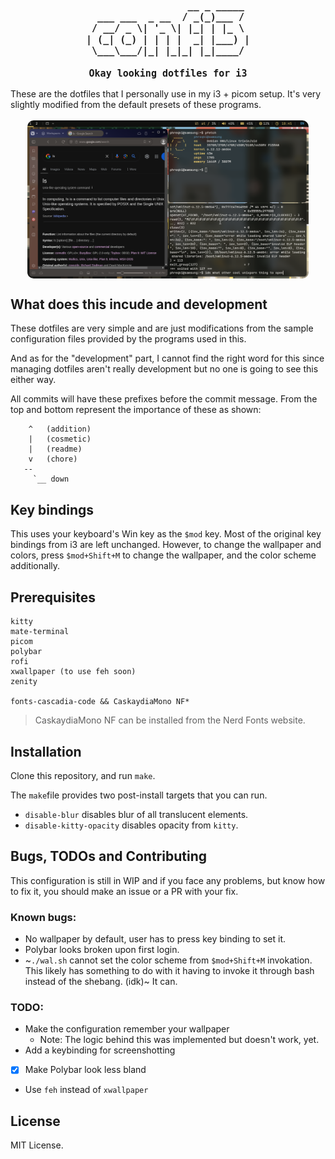 <h1 style="font-size: 15px; text-align: center" align="center">
<samp>
<pre>
                  __ _ _____ 
  ___ ___  _ __  / _(_)___ / 
 / __/ _ \| '_ \| |_| | |_ \ 
| (_| (_) | | | |  _| |___) |
 \___\___/|_| |_|_| |_|____/ 
<span></span>
Okay looking dotfiles for i3
</pre>
</samp>
</h1>
These are the dotfiles that I personally use in my i3 + picom setup. It's very slightly modified from the default presets of these programs.

<br>
<br>

<div style="display: flex; justify-content: center;">
<img src="./assets/lol.png" style="max-width: 450px; border-radius: 10px;">
</div>

## What does this incude and development
These dotfiles are very simple and are just modifications from the sample configuration files provided by the programs used in this.

And as for the "development" part, I cannot find the right word for this since managing dotfiles aren't really development but no one is going to see this either way.

All commits will have these prefixes before the commit message. From the top and bottom represent the importance of these as shown:
```
    ^   (addition)
    |   (cosmetic)
    |   (readme)
    v   (chore)
   --
     `__ down
```

## Key bindings
This uses your keyboard's Win key as the `$mod` key. Most of the original key bindings from i3 are left unchanged. 
However, to change the wallpaper and colors, press `$mod+Shift+M` to change the wallpaper, and the color scheme additionally.

## Prerequisites
```
kitty
mate-terminal
picom
polybar
rofi
xwallpaper (to use feh soon)
zenity

fonts-cascadia-code && CaskaydiaMono NF*
```
> CaskaydiaMono NF can be installed from the Nerd Fonts website.

## Installation
Clone this repository, and run `make`.

The `make`file provides two post-install targets that you can run.
- `disable-blur` disables blur of all translucent elements.
- `disable-kitty-opacity` disables opacity from `kitty`.

## Bugs, TODOs and Contributing
This configuration is still in WIP and if you face any problems, but know how to fix it, you should make an issue or a PR with your fix.

### Known bugs:
- No wallpaper by default, user has to press key binding to set it.
- Polybar looks broken upon first login.
- ~`./wal.sh` cannot set the color scheme from `$mod+Shift+M` invokation. This likely has something to do with it having to invoke it through bash instead of the shebang. (idk)~ It can.

### TODO:
- Make the configuration remember your wallpaper
    - Note: The logic behind this was implemented but doesn't work, yet.
- Add a keybinding for screenshotting
- [x] Make Polybar look less bland
- Use `feh` instead of `xwallpaper`

## License
MIT License.
